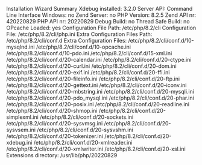 Installation Wizard
Summary
Xdebug installed: 3.2.0
Server API: Command Line Interface
Windows: no
Zend Server: no
PHP Version: 8.2.5
Zend API nr: 420220829
PHP API nr: 20220829
Debug Build: no
Thread Safe Build: no
OPcache Loaded: yes
Configuration File Path: /etc/php/8.2/cli
Configuration File: /etc/php/8.2/cli/php.ini
Extra Configuration Files Path: /etc/php/8.2/cli/conf.d
Extra Configuration Files:
/etc/php/8.2/cli/conf.d/10-mysqlnd.ini
/etc/php/8.2/cli/conf.d/10-opcache.ini
/etc/php/8.2/cli/conf.d/10-pdo.ini
/etc/php/8.2/cli/conf.d/15-xml.ini
/etc/php/8.2/cli/conf.d/20-calendar.ini
/etc/php/8.2/cli/conf.d/20-ctype.ini
/etc/php/8.2/cli/conf.d/20-curl.ini
/etc/php/8.2/cli/conf.d/20-dom.ini
/etc/php/8.2/cli/conf.d/20-exif.ini
/etc/php/8.2/cli/conf.d/20-ffi.ini
/etc/php/8.2/cli/conf.d/20-fileinfo.ini
/etc/php/8.2/cli/conf.d/20-ftp.ini
/etc/php/8.2/cli/conf.d/20-gettext.ini
/etc/php/8.2/cli/conf.d/20-iconv.ini
/etc/php/8.2/cli/conf.d/20-mbstring.ini
/etc/php/8.2/cli/conf.d/20-mysqli.ini
/etc/php/8.2/cli/conf.d/20-pdo_mysql.ini
/etc/php/8.2/cli/conf.d/20-phar.ini
/etc/php/8.2/cli/conf.d/20-posix.ini
/etc/php/8.2/cli/conf.d/20-readline.ini
/etc/php/8.2/cli/conf.d/20-shmop.ini
/etc/php/8.2/cli/conf.d/20-simplexml.ini
/etc/php/8.2/cli/conf.d/20-sockets.ini
/etc/php/8.2/cli/conf.d/20-sysvmsg.ini
/etc/php/8.2/cli/conf.d/20-sysvsem.ini
/etc/php/8.2/cli/conf.d/20-sysvshm.ini
/etc/php/8.2/cli/conf.d/20-tokenizer.ini
/etc/php/8.2/cli/conf.d/20-xdebug.ini
/etc/php/8.2/cli/conf.d/20-xmlreader.ini
/etc/php/8.2/cli/conf.d/20-xmlwriter.ini
/etc/php/8.2/cli/conf.d/20-xsl.ini
Extensions directory: /usr/lib/php/20220829
